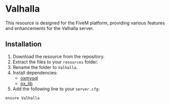 # Valhalla

This resource is designed for the FiveM platform, providing various features and enhancements for the Valhalla server.

## Installation

1. Download the resource from the repository.
2. Extract the files to your `resources` folder.
3. Rename the folder to `Valhalla`.
4. Install dependencies:
   - [oxmysql]()
   - [ox_lib]()
5. Add the following line to your `server.cfg`:

```
ensure Valhalla
```
